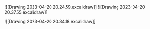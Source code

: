 ![[Drawing 2023-04-20 20.24.59.excalidraw]]
![[Drawing 2023-04-20 20.37.55.excalidraw]]

![[Drawing 2023-04-20 20.34.18.excalidraw]]
